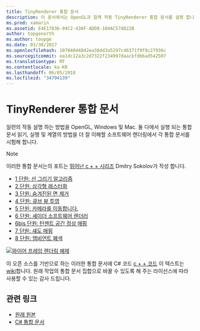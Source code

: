 ```yaml
---
title: TinyRenderer 통합 문서
description: 이 문서에서는 OpenGL과 함께 작동 TinyRenderer 통합 문서를 설명 합니다. 이러한 통합 문서 창과 Mac. 둘 다에서 실행
ms.prod: xamarin
ms.assetid: E4E17836-94C2-436F-ADD8-104AC574D22B
author: topgenorth
ms.author: toopge
ms.date: 03/30/2017
ms.openlocfilehash: 10704044042ea38dd3a5297c46371f9f9c27936c
ms.sourcegitcommit: ea1dc12a3c2d7322f234997daacbfdb6ad542507
ms.translationtype: MT
ms.contentlocale: ko-KR
ms.lasthandoff: 06/05/2018
ms.locfileid: "34794139"
---
```

# <a name="tinyrenderer-workbooks"></a>TinyRenderer 통합 문서

일련의 작동 설명 하는 방법을 OpenGL, Windows 및 Mac. 둘 다에서 실행 되는 통합 문서 읽기, 실행 및 계열의 방법을 더 잘 이해할 소프트웨어 렌더링에서 각 통합 문서를 시험해 합니다.

> [!NOTE]
> 이러한 통합 문서는의 포트는 [뛰어난 c + + 시리즈](https://github.com/ssloy/tinyrenderer/wiki) Dmitry Sokolov가 작성 합니다.

-    [1 단원: 선 그리기 알고리즘](https://developer.xamarin.com/workbooks/graphics/tiny-renderer/lesson1.workbook)
-    [2 단원: 삼각형 래스터화](https://developer.xamarin.com/workbooks/graphics/tiny-renderer/lesson2.workbook)
-    [3 단원: 숨겨진된 면 제거](https://developer.xamarin.com/workbooks/graphics/tiny-renderer/lesson3.workbook)
-    [4 단원: 큐브 뷰 투영](https://developer.xamarin.com/workbooks/graphics/tiny-renderer/lesson4.workbook)
-    [5 단원: 카메라를 이동합니다.](https://developer.xamarin.com/workbooks/graphics/tiny-renderer/lesson5.workbook)
-    [6 단원: 셰이더 소프트웨어 렌더러](https://developer.xamarin.com/workbooks/graphics/tiny-renderer/lesson6.workbook)
-    [6bis 단원: 탄젠트 공간 정상 매핑](https://developer.xamarin.com/workbooks/graphics/tiny-renderer/lesson6bis.workbook)
-    [7 단원: 섀도 매핑](https://developer.xamarin.com/workbooks/graphics/tiny-renderer/lesson7.workbook)
-    [8 단원: 앰비언트 폐색](https://developer.xamarin.com/workbooks/graphics/tiny-renderer/lesson8.workbook)

[![](tinyrenderer-images/tinyrenderer-sml.png "와이어 프레임 렌더링 예제")](tinyrenderer-images/tinyrenderer.png#lightbox)

이 오픈 소스를 기반으로 하는 이러한 통합 문서에 C# 코드 [c + + 코드](https://github.com/ssloy/tinyrenderer) 이 텍스트는 [wiki](https://github.com/ssloy/tinyrenderer/wiki/)합니다. 원래 작업의 통합 문서 집합으로 바꿀 수 있도록 해 주는 라이선스에 따라 사용할 수 있는 감사 드립니다.

## <a name="related-links"></a>관련 링크

- [원래 원본](https://github.com/ssloy/tinyrenderer/blob/master/README.md)
- [C# 통합 문서](https://github.com/xamarin/Workbooks/tree/master/graphics/tiny-renderer)
